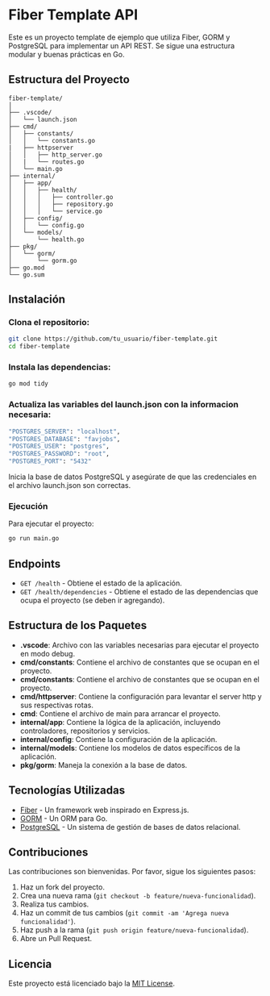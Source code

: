 # Fiber Template API

Este es un proyecto template de ejemplo que utiliza Fiber, GORM y PostgreSQL para implementar un API REST. Se sigue una estructura modular y buenas prácticas en Go.

## Estructura del Proyecto

```plaintext
fiber-template/
│
├── .vscode/
│   └── launch.json
├── cmd/
│   ├── constants/
│   │   └── constants.go
|   ├── httpserver
│   │   ├── http_server.go
│   |   └── routes.go
│   └── main.go
├── internal/
│   ├── app/
│   │   ├── health/
│   │   │   ├── controller.go
│   │   │   ├── repository.go
│   │   │   └── service.go
│   ├── config/
│   │   └── config.go
│   └── models/
│       └── health.go
├── pkg/
│   └── gorm/
│       └── gorm.go
├── go.mod
└── go.sum
```
## Instalación
### Clona el repositorio:

```bash
git clone https://github.com/tu_usuario/fiber-template.git
cd fiber-template
```

### Instala las dependencias:
```bash
go mod tidy
```
### Actualiza las variables del launch.json con la informacion necesaria:
```bash
"POSTGRES_SERVER": "localhost",
"POSTGRES_DATABASE": "favjobs",
"POSTGRES_USER": "postgres",
"POSTGRES_PASSWORD": "root",
"POSTGRES_PORT": "5432"
```
Inicia la base de datos PostgreSQL y asegúrate de que las credenciales en el archivo launch.json son correctas.

### Ejecución
Para ejecutar el proyecto:
```bash
go run main.go
```
## Endpoints

- `GET /health` - Obtiene el estado de la aplicación.
- `GET /health/dependencies` - Obtiene el estado de las dependencias que ocupa el proyecto (se deben ir agregando).

## Estructura de los Paquetes

- **.vscode**: Archivo con las variables necesarias para ejecutar el proyecto en modo debug.
- **cmd/constants**: Contiene el archivo de constantes que se ocupan en el proyecto.
- **cmd/constants**: Contiene el archivo de constantes que se ocupan en el proyecto.
- **cmd/httpserver**: Contiene la configuración para levantar el server http y sus respectivas rotas.
- **cmd**: Contiene el archivo de main para arrancar el proyecto.
- **internal/app**: Contiene la lógica de la aplicación, incluyendo controladores, repositorios y servicios.
- **internal/config**: Contiene la configuración de la aplicación.
- **internal/models**: Contiene los modelos de datos específicos de la aplicación.
- **pkg/gorm**: Maneja la conexión a la base de datos.

## Tecnologías Utilizadas

- [Fiber](https://gofiber.io/) - Un framework web inspirado en Express.js.
- [GORM](https://gorm.io/) - Un ORM para Go.
- [PostgreSQL](https://www.postgresql.org/) - Un sistema de gestión de bases de datos relacional.

## Contribuciones

Las contribuciones son bienvenidas. Por favor, sigue los siguientes pasos:

1. Haz un fork del proyecto.
2. Crea una nueva rama (`git checkout -b feature/nueva-funcionalidad`).
3. Realiza tus cambios.
4. Haz un commit de tus cambios (`git commit -am 'Agrega nueva funcionalidad'`).
5. Haz push a la rama (`git push origin feature/nueva-funcionalidad`).
6. Abre un Pull Request.

## Licencia

Este proyecto está licenciado bajo la [MIT License](LICENSE).
